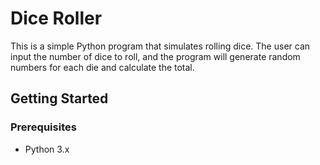 # Dice Roller

This is a simple Python program that simulates rolling dice. The user can input the number of dice to roll, and the program will generate random numbers for each die and calculate the total.

## Getting Started

### Prerequisites

- Python 3.x
